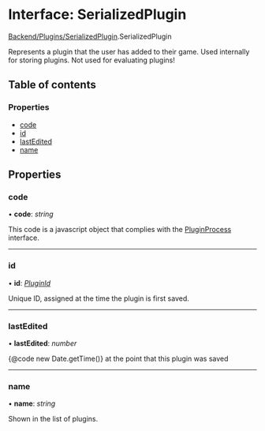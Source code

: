 # Interface: SerializedPlugin

[Backend/Plugins/SerializedPlugin](../modules/backend_plugins_serializedplugin.md).SerializedPlugin

Represents a plugin that the user has added to their game. Used
internally for storing plugins. Not used for evaluating plugins!

## Table of contents

### Properties

- [code](backend_plugins_serializedplugin.serializedplugin.md#code)
- [id](backend_plugins_serializedplugin.serializedplugin.md#id)
- [lastEdited](backend_plugins_serializedplugin.serializedplugin.md#lastedited)
- [name](backend_plugins_serializedplugin.serializedplugin.md#name)

## Properties

### code

• **code**: _string_

This code is a javascript object that complies with the
[PluginProcess](backend_plugins_pluginprocess.pluginprocess.md) interface.

---

### id

• **id**: [_PluginId_](../modules/backend_plugins_serializedplugin.md#pluginid)

Unique ID, assigned at the time the plugin is first saved.

---

### lastEdited

• **lastEdited**: _number_

{@code new Date.getTime()} at the point that this plugin was saved

---

### name

• **name**: _string_

Shown in the list of plugins.
